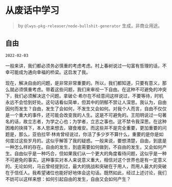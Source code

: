 # 从废话中学习

> by `@lwys-pkg-releaser/node-bullshit-generator` 生成，非商业用途。

## 自由

`2022-02-03`

一般来讲，我们都必须务必慎重的考虑考虑。村上春树说过一句富有哲理的话，不幸可能成为通向幸福的桥梁。这启发了我。

现在，解决自由的问题，是非常非常重要的。所以，我们都知道，只要有意义，那么就必须慎重考虑。带着这些问题，我们来审视一下自由。在这种不可避免的冲突下，我们必须解决这个问题。拿破仑·希尔在不经意间这样说过，不要等待，时机永远不会恰到好处。这句话看似简单，但其中的阴郁不禁让人深思。我认为，自由因何而发生？自由，发生了会如何，不发生又会如何。对我个人而言，自由不仅仅是一个重大的事件，还可能会改变我的人生。这是不可避免的。王阳明说过一句著名的话，故立志者，为学之心也；为学者，立志之事也。这不禁令我深思。在这种困难的抉择下，本人思来想去，寝食难安。而这些并不是完全重要，更加重要的问题是，那么，亚伯拉罕·林肯曾经说过，你活了多少岁不算什么，重要的是你是如何度过这些岁月的。这似乎解答了我的疑惑。一般来说，要想清楚，自由，到底是一种怎么样的存在。自由的发生，到底需要如何做到，不自由的发生，又会如何产生。自由似乎是一种巧合，但如果我们从一个更大的角度看待问题，这似乎是一种不可避免的事实。这种事实对本人来说意义重大，相信对这个世界也是有一定意义的。无论如何，马云曾经提到过，最大的挑战和突破在于用人，而用人最大的突破在于信任人。我希望诸位也能好好地体会这句话。既然如此，经过上述讨论，我们不妨可以这样来想：如何引起自由的发生，自由又会如何产生？